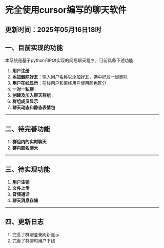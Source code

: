 # 完全使用cursor编写的聊天软件

**更新时间：2025年05月16日18时**
------
## 一、目前实现的功能
本系统是基于python和PQt实现的简易聊天程序，目前具备下述功能
1. **用户注册**
2. **添加删除好友**：输入用户名称以添加好友，选中好友一键删除
3. **用户在线显示**：在线用户和离线用户使用颜色区分
4. **一对一私聊**：
5. **创建及加入聊天群组**：
6. **群组成员显示**
7. **聊天动态和静态表情包**

------
## 二、待完善功能
1. **群组内的实时聊天**
2. **群内匿名聊天**

------
## 三、待实现功能
1. **用户注销**
2. **文件上传**
3. **音频通话**
4. **聊天消息存储**
------
## 四、更新日志
1. 完善了群聊登录刷新显示
2. 完善了群聊时用户下线
